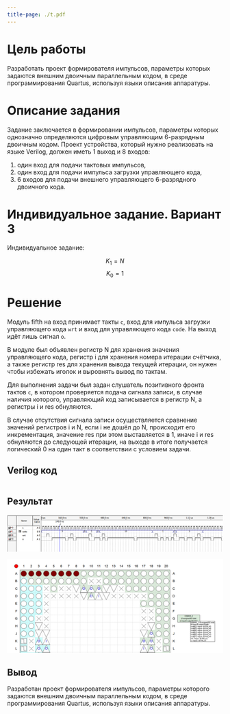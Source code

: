 ```yaml
---
title-page: ./t.pdf
---
```


# Цель работы

Разработать проект формирователя импульсов, параметры которых задаются внешним  двоичным  параллельным  кодом,  в  среде  программирования  Quartus,  используя  языки описания аппаратуры. 

# Описание задания

Задание  заключается  в  формировании  импульсов,  параметры  которых  однозначно определяются  цифровым  управляющим  6-разрядным  двоичным  кодом.  Проект  устройства, который нужно реализовать на языке Verilog, должен иметь 1 выход и 8 входов: 

1) один вход для подачи тактовых импульсов,  
2) один вход для подачи импульса загрузки управляющего кода,  
3) 6 входов для подачи внешнего управляющего 6-разрядного двоичного кода.  

# Индивидуальное задание. Вариант 3

Индивидуальное задание:

$$
K_1 = N
$$
$$
K_0 = 1
$$

# Решение

Модуль fifth на вход принимает такты `c`, вход для импульса загрузки управляющего кода `wrt` и вход для управляющего кода `code`. На выход идёт лишь сигнал `o`.

В модуле был объявлен регистр N для хранения значения управляющего кода, регистр i для хранения номера итерации счётчика, а также регистр res для хранения вывода текущей итерации, он нужен чтобы избежать иголок и выровнять вывод по тактам.

Для выполнения задачи был задан слушатель позитивного фронта тактов `c`, в котором проверяется подача сигнала записи, в случае наличия которого, управляющий код записывается в регистр N, а регистры i и res обнуляются.

В случае отсутствия сигнала записи осуществляется сравнение значений регистров i и N, если i не дошёл до N, происходит его инкрементация, значение res при этом выставляется в 1, иначе i и res обнуляются до следующей итерации, на выходе в итоге получается логический 0 на один такт в соответствии с условием задачи.

## Verilog код

~~~{include=proj/fifth.v .verilog caption="Код программы"}
~~~

## Результат

![Временная диаграмма](image.png)

![ПЛИС](image-1.png)

## Вывод

Разработан проект формирователя импульсов, параметры которого задаются внешним  двоичным  параллельным  кодом,  в  среде  программирования  Quartus,  используя  языки описания аппаратуры. 